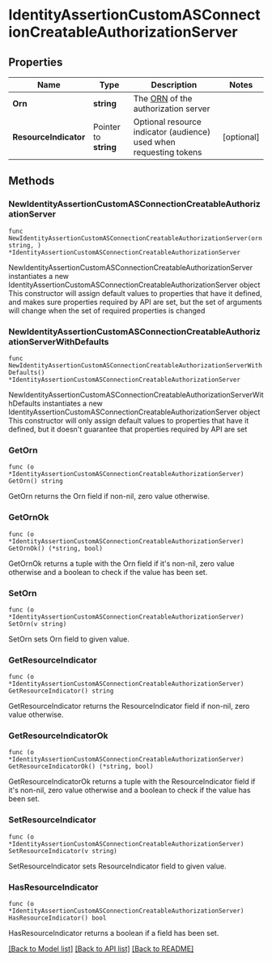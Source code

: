 # IdentityAssertionCustomASConnectionCreatableAuthorizationServer

## Properties

Name | Type | Description | Notes
------------ | ------------- | ------------- | -------------
**Orn** | **string** | The [ORN](https://developer.okta.com/docs/api/openapi/okta-management/guides/roles/#okta-resource-name-orn) of the authorization server | 
**ResourceIndicator** | Pointer to **string** | Optional resource indicator (audience) used when requesting tokens | [optional] 

## Methods

### NewIdentityAssertionCustomASConnectionCreatableAuthorizationServer

`func NewIdentityAssertionCustomASConnectionCreatableAuthorizationServer(orn string, ) *IdentityAssertionCustomASConnectionCreatableAuthorizationServer`

NewIdentityAssertionCustomASConnectionCreatableAuthorizationServer instantiates a new IdentityAssertionCustomASConnectionCreatableAuthorizationServer object
This constructor will assign default values to properties that have it defined,
and makes sure properties required by API are set, but the set of arguments
will change when the set of required properties is changed

### NewIdentityAssertionCustomASConnectionCreatableAuthorizationServerWithDefaults

`func NewIdentityAssertionCustomASConnectionCreatableAuthorizationServerWithDefaults() *IdentityAssertionCustomASConnectionCreatableAuthorizationServer`

NewIdentityAssertionCustomASConnectionCreatableAuthorizationServerWithDefaults instantiates a new IdentityAssertionCustomASConnectionCreatableAuthorizationServer object
This constructor will only assign default values to properties that have it defined,
but it doesn't guarantee that properties required by API are set

### GetOrn

`func (o *IdentityAssertionCustomASConnectionCreatableAuthorizationServer) GetOrn() string`

GetOrn returns the Orn field if non-nil, zero value otherwise.

### GetOrnOk

`func (o *IdentityAssertionCustomASConnectionCreatableAuthorizationServer) GetOrnOk() (*string, bool)`

GetOrnOk returns a tuple with the Orn field if it's non-nil, zero value otherwise
and a boolean to check if the value has been set.

### SetOrn

`func (o *IdentityAssertionCustomASConnectionCreatableAuthorizationServer) SetOrn(v string)`

SetOrn sets Orn field to given value.


### GetResourceIndicator

`func (o *IdentityAssertionCustomASConnectionCreatableAuthorizationServer) GetResourceIndicator() string`

GetResourceIndicator returns the ResourceIndicator field if non-nil, zero value otherwise.

### GetResourceIndicatorOk

`func (o *IdentityAssertionCustomASConnectionCreatableAuthorizationServer) GetResourceIndicatorOk() (*string, bool)`

GetResourceIndicatorOk returns a tuple with the ResourceIndicator field if it's non-nil, zero value otherwise
and a boolean to check if the value has been set.

### SetResourceIndicator

`func (o *IdentityAssertionCustomASConnectionCreatableAuthorizationServer) SetResourceIndicator(v string)`

SetResourceIndicator sets ResourceIndicator field to given value.

### HasResourceIndicator

`func (o *IdentityAssertionCustomASConnectionCreatableAuthorizationServer) HasResourceIndicator() bool`

HasResourceIndicator returns a boolean if a field has been set.


[[Back to Model list]](../README.md#documentation-for-models) [[Back to API list]](../README.md#documentation-for-api-endpoints) [[Back to README]](../README.md)


